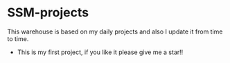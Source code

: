 # SSM-projects
This warehouse is based on my daily projects and also I update it from time to time. 
  - This is my first project, if you like it please give me a star!!
